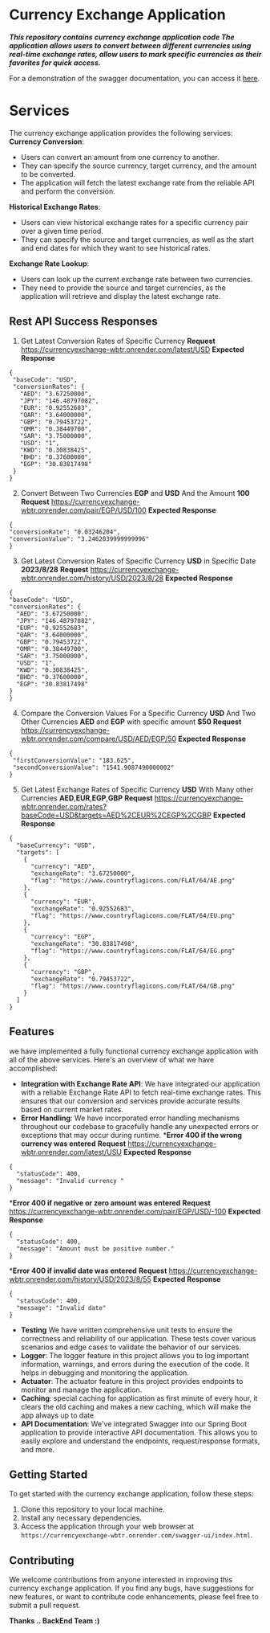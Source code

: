 # Currency Exchange Application

***This repository contains currency exchange application code
The application allows users to convert between different currencies using real-time exchange rates, allow users to mark specific currencies as their favorites for quick
access.***

For a demonstration of the swagger documentation, you can access it [here](https://currencyexchange-wbtr.onrender.com/swagger-ui/index.html).


# Services
The currency exchange application provides the following services:
**Currency Conversion**: 
 - Users can convert an amount from one currency to another.
 - They can specify the source currency, target currency, and the amount to be converted.
 - The application will fetch the latest exchange rate from the reliable API and perform the conversion.
 
**Historical Exchange Rates**:
 - Users can view historical exchange rates for a specific currency pair over a given time period.
 - They can specify the source and target currencies, as well as the start and end dates for which they want to see historical rates.
 
 **Exchange Rate Lookup**:
 
 - Users can look up the current exchange rate between two currencies.
 - They need to provide the source and target currencies, as the application will retrieve and display the latest exchange rate.

##  Rest API Success Responses

 

 1. Get  Latest Conversion Rates of Specific Currency
 **Request** https://currencyexchange-wbtr.onrender.com/latest/USD
 **Expected Response**
 ```
{
  "baseCode": "USD",
  "conversionRates": {
    "AED": "3.67250000",
    "JPY": "146.48797082",
    "EUR": "0.92552683",
    "QAR": "3.64000000",
    "GBP": "0.79453722",
    "OMR": "0.38449700",
    "SAR": "3.75000000",
    "USD": "1",
    "KWD": "0.30838425",
    "BHD": "0.37600000",
    "EGP": "30.83817498"
  }
}
```

 2. Convert Between Two Currencies **EGP** and **USD** And the Amount **100**
  **Request** https://currencyexchange-wbtr.onrender.com/pair/EGP/USD/100
   **Expected Response**
   ```
  {
  "conversionRate": "0.03246204",
  "conversionValue": "3.2462039999999996"
}
```

 3. Get Latest Conversion Rates of Specific Currency **USD** in Specific Date **2023/8/28**
 **Request** https://currencyexchange-wbtr.onrender.com/history/USD/2023/8/28
  **Expected Response**
  ```
{
  "baseCode": "USD",
  "conversionRates": {
    "AED": "3.67250000",
    "JPY": "146.48797082",
    "EUR": "0.92552683",
    "QAR": "3.64000000",
    "GBP": "0.79453722",
    "OMR": "0.38449700",
    "SAR": "3.75000000",
    "USD": "1",
    "KWD": "0.30838425",
    "BHD": "0.37600000",
    "EGP": "30.83817498"
  }
}
   ```
   

 4. Compare the Conversion Values For a Specific Currency **USD** And Two Other Currencies  **AED**  and **EGP** with specific amount **$50**
 **Request** https://currencyexchange-wbtr.onrender.com/compare/USD/AED/EGP/50
 **Expected Response**
 ```
{
  "firstConversionValue": "183.625",
  "secondConversionValue": "1541.9087490000002"
}
```

 5. Get Latest Exchange Rates of Specific Currency **USD** With Many other Currencies  **AED**,**EUR**,**EGP**,**GBP**
**Request**
https://currencyexchange-wbtr.onrender.com/rates?baseCode=USD&targets=AED%2CEUR%2CEGP%2CGBP
**Expected Response**
```
{
  "baseCurrency": "USD",
  "targets": [
    {
      "currency": "AED",
      "exchangeRate": "3.67250000",
      "flag": "https://www.countryflagicons.com/FLAT/64/AE.png"
    },
    {
      "currency": "EUR",
      "exchangeRate": "0.92552683",
      "flag": "https://www.countryflagicons.com/FLAT/64/EU.png"
    },
    {
      "currency": "EGP",
      "exchangeRate": "30.83817498",
      "flag": "https://www.countryflagicons.com/FLAT/64/EG.png"
    },
    {
      "currency": "GBP",
      "exchangeRate": "0.79453722",
      "flag": "https://www.countryflagicons.com/FLAT/64/GB.png"
    }
  ]
}
```
## Features

we have implemented a fully functional currency exchange application with all of the above services.
Here's an overview of what we have accomplished:

 - **Integration with Exchange Rate API**:
 We have integrated our application with a reliable Exchange Rate API to fetch real-time exchange rates.
This ensures that our conversion and services provide accurate results based on current market rates.
 - **Error Handling**:
 We have incorporated error handling mechanisms throughout our codebase to gracefully handle any unexpected errors or exceptions that may occur during runtime.
***Error 400 if the wrong currency was entered**
**Request**  https://currencyexchange-wbtr.onrender.com/latest/USU
**Expected Response**
```      
{
  "statusCode": 400,
  "message": "Invalid currency "
}        
```
***Error 400 if negative or zero amount was entered** 
**Request**  https://currencyexchange-wbtr.onrender.com/pair/EGP/USD/-100
**Expected Response**
```
{
  "statusCode": 400,
  "message": "Amount must be positive number."
}
```
***Error 400 if invalid date was entered** 
**Request**  https://currencyexchange-wbtr.onrender.com/history/USD/2023/8/55
**Expected Response**
```
{
  "statusCode": 400,
  "message": "Invalid date"
}
```
   
 - **Testing**
 We have written comprehensive unit tests to ensure the correctness and reliability of our application.
These tests cover various scenarios and edge cases to validate the behavior of our services.
 - **Logger**:
 The logger feature in this project allows you to log important information, warnings, and errors during the execution of the code.
It helps in debugging and monitoring the application.
 - **Actuator**:
 The actuator feature in this project provides endpoints to monitor and manage the application.
 - **Caching**:
 special caching for application as first minute of every hour, it clears the old caching and makes a new caching,
 which will make the app always up to date
- **API Documentation**:
 We've integrated Swagger into our Spring Boot application to provide interactive API documentation.
 This allows you to easily explore and understand the endpoints, request/response formats, and more.

## Getting Started
To get started with the currency exchange application, follow these steps:
1. Clone this repository to your local machine.
2. Install any necessary dependencies.
3. Access the application through your web browser at `https://currencyexchange-wbtr.onrender.com/swagger-ui/index.html`.


## Contributing

We welcome contributions from anyone interested in improving this currency exchange application.
If you find any bugs, have suggestions for new features, or want to contribute code enhancements, please feel free to submit a pull request.


**Thanks .. 
BackEnd Team :)**
